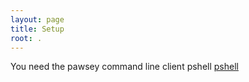 ```yaml
---
layout: page
title: Setup
root: .
---
```

You need the pawsey command line client pshell [pshell](https://bitbucket.org/datapawsey/mfclient/downloads/)
